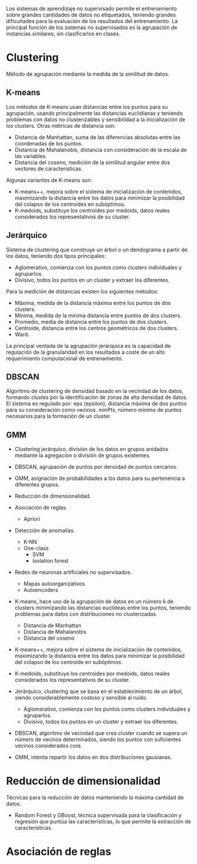 Los sistemas de aprendizaje no supervisado permite el entrenamiento sobre grandes cantidades de datos no etiquetados, teniendo grandes dificultades para la evaluación de los resultados del entrenamiento.
La principal función de los sistemas no supervisados es la agrupación de instancias similares, sin clasificarlos en clases.
# Clustering
Método de agrupación mediante la medida de la similitud de datos.
## K-means
Los métodos de K-means usan distancias entre los puntos para su agrupación, usando principalmente las distancias euclidianas y teniendo problemas con datos no clusterizables y sensibilidad a la inicialización de los clusters.
Otras métricas de distancia son:
- Distancia de Manhattan, suma de las diferencias absolutas entre las coordenadas de los puntos.
- Distancia de Mahalanobis, distancia con consideración de la escala de las variables.
- Distancia del coseno, medición de la similitud angular entre dos vectores de características.

Algunas variantes de K-means son:
- K-means++, mejora sobre el sistema de inicialización de contenidos, maximizando la distancia entre los datos para minimizar la posibilidad del colapso de los centroides en subóptimos.
- K-medoids, substituye los centroides por medoids, datos reales considerados los representativos de su cluster.

## Jerárquico
Sistema de clustering que construye un árbol o un dendograma a partir de los datos, teniendo dos tipos principales:
- Aglomerativo, comienza con los puntos como clusters individuales y agruparlos.
- Divisivo, todos los puntos en un cluster y extraer los diferentes.

Para la medición de distancias existen los siguientes métodos:
- Máxima, medida de la distancia máxima entre los puntos de dos clusters.
- Mínima, medida de la mínima distancia entre puntos de dos clusters.
- Promedio, media de distancia entre los puntos de dos clusters.
- Centroide, distancia entre los centros geométricos de dos clusters.
- Ward.

La principal ventada de la agrupación jerárquica es la capacidad de regulación de la granularidad en los resultados a coste de un alto requerimiento computacional de entrenamiento.
## DBSCAN
Algoritmo de clustering de densidad basado en la vecindad de los datos, formando clustes por la identificación de zonas de alta densidad de datos. El sistema es regulado por:
eps (epsilon), distancia máxima de dos puntos para su consideración como vecinos.
minPts, número mínimo de puntos necesarios para la formación de un cluster.

## GMM


- Clustering jerárquico, división de los datos en grupos anidados mediante la agregación o división de grupos existentes.
- DBSCAN, agrupación de puntos por densidad de puntos cercanos.
- GMM, asignación de probabilidades a los datos para su pertenencia a diferentes grupos.


- Reducción de dimensionalidad.
- Asociación de reglas.
	- Apriori
- Detección de anomalías.
	- K-NN
	- One-class
		- SVM
		- Isolation forest
- Redes de neuronas artificiales no supervisados.
	- Mapas autoorganizativos
	- Autoencoders



- K-means, hace uso de la agrupación de datos en un número k de clusters minimizando las distancias euclídeas entre los puntos, teniendo problemas para datos con distribuciones no clusterizadas.
	- Distancia de Manhattan
	- Distancia de Mahalanobis
	- Distancia del coseno
- K-means++, mejora sobre el sistema de inicialización de contenidos, maximizando la distancia entre los datos para minimizar la posibilidad del colapso de los centroide en subóptimos.
- K-medoids, substituye los centroides por medoids, datos reales considerados los representativos de su cluster.
- Jerárquico, clustering que se basa en el establecimiento de un árbol, siendo considerablemente costoso y sensible al ruido.
	- Aglomerativo, comienza con los puntos como clusters individuales y agruparlos.
	- Divisivo, todos los puntos en un cluster y extraer los diferentes.
- DBSCAN, algoritmo de vecindad que crea cluster cuando se supera un número de vecinos determinados, siendo los puntos con suficientes vecinos considerados core.
- GMM, intenta repartir los datos en dos distribuciones gausianas.

# Reducción de dimensionalidad
Técnicas para la reducción de datos manteniendo la máxima cantidad de datos.
- Random Forest y GBoost, técnica supervisada para la clasificación y regresión que puntúa las características, lo que permite la extracción de características.
# Asociación de reglas
